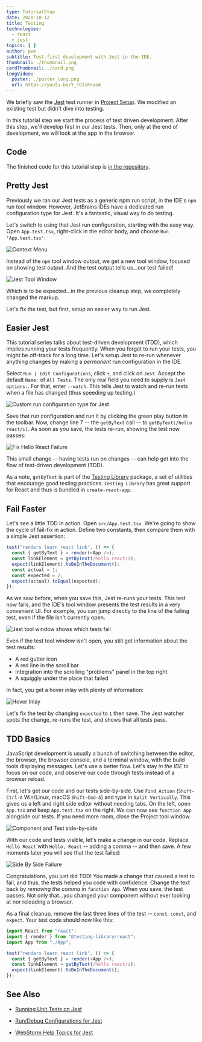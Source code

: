 ```yaml
---
type: TutorialStep
date: 2020-10-12
title: Testing
technologies:
  - react
  - jest
topics: [ ]
author: pwe
subtitle: Test-first development with Jest in the IDE.
thumbnail: ./thumbnail.png
cardThumbnail: ./card.png
longVideo:
  poster: ./poster_long.png
  url: https://youtu.be/Y_TGIsFnvo4
---
```



We briefly saw the [Jest](../../../technologies/jest) test runner in [Project Setup](../project_setup/). We modified an existing test but didn't dive into testing.

In this tutorial step we start the process of test driven development. After this step, we'll develop first in our Jest tests. Then, only at the end of development, we will look at the app in the browser.

## Code

The finished code for this tutorial step is [in the repository](https://github.com/JetBrains/jetbrains_guide/tree/master/sites/webstorm-guide/demos/tutorials/react_typescript_tdd/testing).

## Pretty Jest

Previously we ran our Jest tests as a generic npm run script, in the IDE's `npm` run tool window. However, JetBrains IDEs have a dedicated run configuration type for Jest. It's a fantastic, visual way to do testing.

Let's switch to using that Jest run configuration, starting with the easy way. Open `App.test.tsx`, right-click in the editor body, and choose `Run 'App.test.tsx'`:

![Context Menu](./screenshots/context_menu.png)

Instead of the `npm` tool window output, we get a new tool window, focused on showing test output. And the test output tells us...our test failed!

![Jest Tool Window](./screenshots/jest_tool_window.png)

Which is to be expected...in the previous cleanup step, we completely changed the markup.

Let's fix the test, but first, setup an easier way to run Jest.

## Easier Jest

This tutorial series talks about test-driven development (TDD), which implies running your tests frequently. When you forget to run your tests, you might be off-track for a long time. Let's setup Jest to re-run whenever anything changes by making a *permanent* run configuration in the IDE.

Select `Run | Edit Configurations`, click `+`, and click on `Jest`. Accept the default `Name:` of `All Tests`. The only real field you need to supply is `Jest options:`. For that, enter `--watch`. This tells Jest to watch and re-run tests when a file has changed (thus speeding up testing.)

![Custom run configuration type for Jest](./screenshots/jest_config.png)

Save that run configuration and run it by clicking the green play button in the toolbar. Now, change line 7 -- the `getByText` call -- to `getByText(/hello react/i)`. As soon as you save, the tests re-run, showing the test now passes:

![Fix Hello React Failure](./screenshots/fix_hello_react_failure.png)

This small change -- having tests run on changes -- can help get into the flow of test-driven development (TDD).

As a note, `getByText` is part of the [Testing Library](https://testing-library.com) package, a set of utilities that encourage good testing practices. `Testing Library` has great support for React and thus is bundled in `create-react-app`.

## Fail Faster

Let's see a little TDD in action. Open `src/App.test.tsx`. We're going to show the cycle of fail-fix in action. Define two constants, then compare them with a simple Jest assertion:

```typescript {5,6,7}
test("renders learn react link", () => {
  const { getByText } = render(<App />);
  const linkElement = getByText(/hello react/i);
  expect(linkElement).toBeInTheDocument();
  const actual = 1;
  const expected = 2;
  expect(actual).toEqual(expected);
});
```

As we saw before, when you save this, Jest re-runs your tests. This test now fails, and the IDE's tool window presents the test results in a very convenient UI. For example, you can jump directly to the line of the failing test, even if the file isn't currently open.

![Jest tool window shows which tests fail](./screenshots/failed_assertion.png)

Even if the test tool window isn't open, you still get information about the test results:

- A red gutter icon
- A red line in the scroll bar
- Integration into the scrolling "problems" panel in the top right
- A squiggly under the place that failed

In fact, you  get a hover inlay with plenty of information:

![Hover Inlay](./screenshots/hover_inlay.png)

Let's fix the test by changing `expected` to `1` then save. The Jest watcher spots the change, re-runs the test, and shows that all tests pass.

## TDD Basics

JavaScript development is usually a bunch of switching between the editor, the browser, the browser console, and a terminal window, with the build tools displaying messages. Let's use a better flow. Let's stay *in the IDE* to focus on our code, and observe our code through tests instead of a browser reload.

First, let's get our code and our tests side-by-side. Use `Find Action` (`Shift-Ctrl-A` Win/Linux, macOS `Shift-Cmd-A`) and type in `Split Vertically`. This gives us a left and right side editor without needing tabs. On the left, open `App.tsx` and keep `App.test.tsx` on the right. We can now see `function App` alongside our tests. If you need more room, close the Project tool window.

![Component and Test side-by-side](./screenshots/side_by_side.png)

With our code and tests visible, let's make a change in our code. Replace `Hello React` with `Hello, React` -- adding a comma -- and then save. A few moments later you will see that the test failed:

![Side By Side Failure](./screenshots/side_by_side_failed.png)

Congratulations, you just did TDD! You made a change that caused a test to fail, and thus, the tests helped you code with confidence. Change the text back by *removing the comma* in `function App`. When you save, the test passes. Not only that...you changed your component without ever looking at nor reloading a browser.

As a final cleanup, remove the last three lines of the test -- `const`, `const`, and `expect`. Your test code should now like this:

```typescript
import React from "react";
import { render } from "@testing-library/react";
import App from "./App";

test("renders learn react link", () => {
  const { getByText } = render(<App />);
  const linkElement = getByText(/hello react/i);
  expect(linkElement).toBeInTheDocument();
});
```

## See Also

- [Running Unit Tests on Jest](https://www.jetbrains.com/help/webstorm/running-unit-tests-on-jest.html)

- [Run/Debug Configurations for Jest](https://www.jetbrains.com/help/webstorm/run-debug-configuration-jest.html)

- [WebStorm Help Topics for Jest](https://blog.jetbrains.com/webstorm/tag/jest/)
